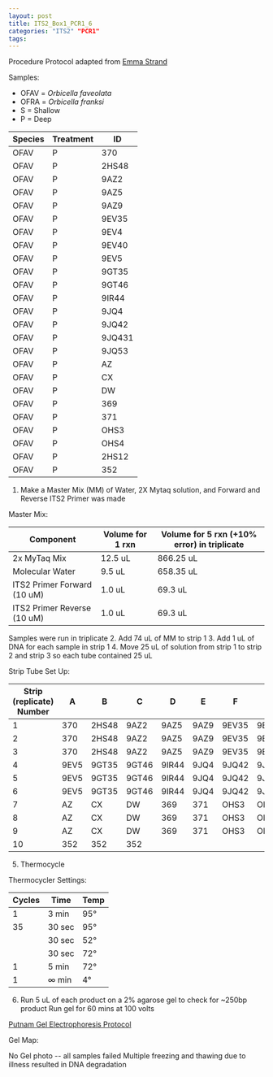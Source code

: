 ```yaml
---
layout: post
title: ITS2_Box1_PCR1_6
categories: "ITS2" "PCR1"
tags:
---
```


Procedure
Protocol adapted from [Emma Strand](https://emmastrand.github.io/EmmaStrand_Notebook/16s,-ITS2,-23s-PCR-Protocol-Testing/)

Samples:
- OFAV = *Orbicella faveolata*
- OFRA = *Orbicella franksi*
- S = Shallow
- P = Deep

| Species | Treatment | ID     |
|---------|-----------|--------|
| OFAV    | P         | 370    |
| OFAV    | P         | 2HS48  |
| OFAV    | P         | 9AZ2   |
| OFAV    | P         | 9AZ5   |
| OFAV    | P         | 9AZ9   |
| OFAV    | P         | 9EV35  |
| OFAV    | P         | 9EV4   |
| OFAV    | P         | 9EV40  |
| OFAV    | P         | 9EV5   |
| OFAV    | P         | 9GT35  |
| OFAV    | P         | 9GT46  |
| OFAV    | P         | 9IR44  |
| OFAV    | P         | 9JQ4   |
| OFAV    | P         | 9JQ42  |
| OFAV    | P         | 9JQ431 |
| OFAV    | P         | 9JQ53  |
| OFAV    | P         | AZ     |
| OFAV    | P         | CX     |
| OFAV    | P         | DW     |
| OFAV    | P         | 369    |
| OFAV    | P         | 371    |
| OFAV    | P         | OHS3   |
| OFAV    | P         | OHS4   |
| OFAV    | P         | 2HS12  |
| OFAV    | P         | 352    |

1. Make a Master Mix (MM) of Water, 2X Mytaq solution, and Forward and Reverse ITS2 Primer was made

Master Mix:

| Component                   | Volume for 1 rxn  |  Volume for 5 rxn (+10% error) in triplicate |
|-----------------------------|-------------------|---------------------------------------------|
| 2x MyTaq Mix                | 12.5 uL           | 866.25 uL                                   |
| Molecular Water             | 9.5 uL            | 658.35 uL                                   |
| ITS2 Primer Forward (10 uM) | 1.0 uL            | 69.3 uL                                     |
| ITS2 Primer Reverse (10 uM) | 1.0 uL            | 69.3 uL                                     |

Samples were run in triplicate
2. Add 74 uL of MM to strip 1
3. Add 1 uL of DNA for each sample in strip 1
4. Move 25 uL of solution from strip 1 to strip 2 and strip 3 so each tube contained 25 uL

Strip Tube Set Up:

| Strip (replicate) Number | A    | B     | C     | D     | E    | F     | G      | H     |
|--------------------------|------|-------|-------|-------|------|-------|--------|-------|
| 1                        | 370  | 2HS48 | 9AZ2  | 9AZ5  | 9AZ9 | 9EV35 | 9EV4   | 9EV40 |
| 2                        | 370  | 2HS48 | 9AZ2  | 9AZ5  | 9AZ9 | 9EV35 | 9EV4   | 9EV40 |
| 3                        | 370  | 2HS48 | 9AZ2  | 9AZ5  | 9AZ9 | 9EV35 | 9EV4   | 9EV40 |
| 4                        | 9EV5 | 9GT35 | 9GT46 | 9IR44 | 9JQ4 | 9JQ42 | 9JQ431 | 9JQ53 |
| 5                        | 9EV5 | 9GT35 | 9GT46 | 9IR44 | 9JQ4 | 9JQ42 | 9JQ431 | 9JQ53 |
| 6                        | 9EV5 | 9GT35 | 9GT46 | 9IR44 | 9JQ4 | 9JQ42 | 9JQ431 | 9JQ53 |
| 7                        | AZ   | CX    | DW    | 369   | 371  | OHS3  | OHS4   | 2HS12 |
| 8                        | AZ   | CX    | DW    | 369   | 371  | OHS3  | OHS4   | 2HS12 |
| 9                        | AZ   | CX    | DW    | 369   | 371  | OHS3  | OHS4   | 2HS12 |
| 10                       | 352  | 352   | 352   |

5. Thermocycle

Thermocycler Settings:

| Cycles | Time   | Temp |
|--------|--------|------|
| 1 	   | 3 min  | 95°  |
| 35     | 30 sec | 95°  |
|        | 30 sec | 52°  |
|        | 30 sec | 72°  |
| 1      | 5 min  | 72°  |
| 1      | ∞ min  | 4°   |

6. Run 5 uL of each product on a 2% agarose gel to check for ~250bp product
   Run gel for 60 mins at 100 volts

[Putnam Gel Electrophoresis Protocol](https://emmastrand.github.io/EmmaStrand_Notebook/Gel-Electrophoresis-Protocol/)


Gel Map:

No Gel photo -- all samples failed
Multiple freezing and thawing due to illness resulted in DNA degradation
